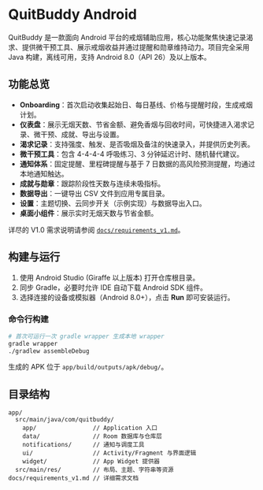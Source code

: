 # QuitBuddy Android

QuitBuddy 是一款面向 Android 平台的戒烟辅助应用，核心功能聚焦快速记录渴求、提供微干预工具、展示戒烟收益并通过提醒和勋章维持动力。项目完全采用 Java 构建，离线可用，支持 Android 8.0（API 26）及以上版本。

## 功能总览

- **Onboarding**：首次启动收集起始日、每日基线、价格与提醒时段，生成戒烟计划。
- **仪表盘**：展示无烟天数、节省金额、避免香烟与回收时间，可快捷进入渴求记录、微干预、成就、导出与设置。
- **渴求记录**：支持强度、触发、是否吸烟及备注的快速录入，并提供历史列表。
- **微干预工具**：包含 4-4-4-4 呼吸练习、3 分钟延迟计时、随机替代建议。
- **通知体系**：固定提醒、里程碑提醒与基于 7 日数据的高风险预测提醒，均通过本地通知触达。
- **成就与勋章**：跟踪阶段性天数与连续未吸指标。
- **数据导出**：一键导出 CSV 文件到应用专属目录。
- **设置**：主题切换、云同步开关（示例实现）与数据导出入口。
- **桌面小组件**：展示实时无烟天数与节省金额。

详尽的 V1.0 需求说明请参阅 [`docs/requirements_v1.md`](docs/requirements_v1.md)。

## 构建与运行

1. 使用 Android Studio (Giraffe 以上版本) 打开仓库根目录。
2. 同步 Gradle，必要时允许 IDE 自动下载 Android SDK 组件。
3. 选择连接的设备或模拟器（Android 8.0+），点击 **Run** 即可安装运行。

### 命令行构建

```bash
# 首次可运行一次 gradle wrapper 生成本地 wrapper
gradle wrapper
./gradlew assembleDebug
```

生成的 APK 位于 `app/build/outputs/apk/debug/`。

## 目录结构

```
app/
  src/main/java/com/quitbuddy/
    app/                // Application 入口
    data/               // Room 数据库与仓库层
    notifications/      // 通知与调度工具
    ui/                 // Activity/Fragment 与界面逻辑
    widget/             // App Widget 提供器
  src/main/res/         // 布局、主题、字符串等资源
docs/requirements_v1.md // 详细需求文档
```
